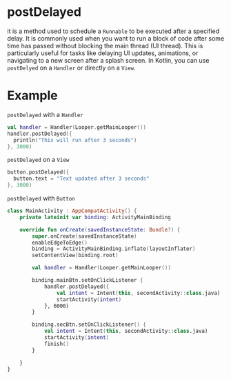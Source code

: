 # postDelayed
it is a method used to schedule a `Runnable` to be executed after a specified delay. It is commonly used when you want to run a block of code after some time has passed without blocking the main thread (UI thread). This is particularly useful for tasks like delaying UI updates, animations, or navigating to a new screen after a splash screen.
In Kotlin, you can use `postDelyed` on a `Handler` or directly on a `View`.

# Example
`postDelayed` with a `Handler`
```kt
val handler = Handler(Looper.getMainLooper())
handler.postDelayed({
  println("This will run after 3 seconds")
}, 3000)
```
`postDelayed` on a `View`
```kt
button.postDelayed({
  button.text = "Text updated after 3 seconds"
}, 3000)
```

`postDelayed` with `Button`
```kt
class MainActivity : AppCompatActivity() {
    private lateinit var binding: ActivityMainBinding

    override fun onCreate(savedInstanceState: Bundle?) {
        super.onCreate(savedInstanceState)
        enableEdgeToEdge()
        binding = ActivityMainBinding.inflate(layoutInflater)
        setContentView(binding.root)

        val handler = Handler(Looper.getMainLooper())

        binding.mainBtn.setOnClickListener {
            handler.postDelayed({
                val intent = Intent(this, secondActivity::class.java)
                startActivity(intent)
            }, 6000)
        }

        binding.secBtn.setOnClickListener() {
            val intent = Intent(this, secondActivity::class.java)
            startActivity(intent)
            finish()
        }

    }
}
```
